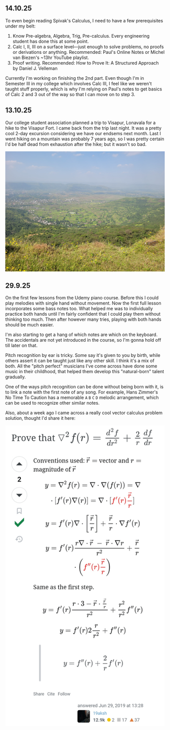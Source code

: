 ## 14.10.25

To even begin reading Spivak's Calculus, I need to have a few prerequisites under my belt:

1. Know Pre-algebra, Algebra, Trig, Pre-calculus. Every engineering student has done this at some point. 
2. Calc I, II, III on a surface level—just enough to solve problems, no proofs or derivations or anything. Recommended: Paul's Online Notes or Michel van Biezen's ~13hr YouTube playlist.
3. Proof writing. Recommended: How to Prove It: A Structured Approach by Daniel J. Velleman

Currently I'm working on finishing the 2nd part. Even though I'm in Semester III in my college which involves Calc III, I feel like we weren't taught stuff properly, which is why I'm relying on Paul's notes to get basics of Calc 2 and 3 out of the way so that I can move on to step 3. 

## 13.10.25

Our college student association planned a trip to Visapur, Lonavala for a hike to the Visapur Fort. I came back from the trip last night. It was a pretty cool 2-day excursion considering we have our endsems next month. Last I went hiking on a mountain was probably 7 years ago, so I was pretty certain I'd be half dead from exhaustion after the hike; but it wasn't so bad. 

![](20251013001.jpg)

## 29.9.25

On the first few lessons from the Udemy piano course. Before this I could play melodies with single hand without movement. Now the first full lesson incorporates some bass notes too. What helped me was to individually practice both hands until I'm fairly confident that I could play them without thinking too much. Then after however many tries, playing with both hands should be much easier.

I'm also starting to get a hang of which notes are which on the keyboard. The accidentals are not yet introduced in the course, so I'm gonna hold off till later on that. 

Pitch recognition by ear is tricky. Some say it's given to you by birth, while others assert it can be taught just like any other skill. I think it's a mix of both. All the "pitch perfect" musicians I've come across have done some music in their childhood, that helped them develop this "natural-born" talent gradually.

One of the ways pitch recognition can be done without being born with it, is to link a note with the first note of any song. For example, Hans Zimmer's No Time To Caution has a memorable `A` `B` `C` `D` melodic arrangement, which can be used to recognize other similar notes. 

Also, about a week ago I came across a really cool vector calculus problem solution, thought I'd share it here:

![](20250929001.jpg)